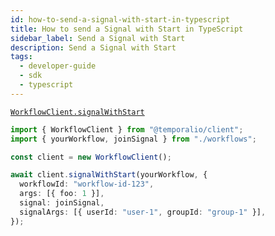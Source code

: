 ```yaml
---
id: how-to-send-a-signal-with-start-in-typescript
title: How to send a Signal with Start in TypeScript
sidebar_label: Send a Signal with Start
description: Send a Signal with Start
tags:
  - developer-guide
  - sdk
  - typescript
---
```


[`WorkflowClient.signalWithStart`](https://typescript.temporal.io/api/classes/client.WorkflowClient#signalwithstart)

```typescript
import { WorkflowClient } from "@temporalio/client";
import { yourWorkflow, joinSignal } from "./workflows";

const client = new WorkflowClient();

await client.signalWithStart(yourWorkflow, {
  workflowId: "workflow-id-123",
  args: [{ foo: 1 }],
  signal: joinSignal,
  signalArgs: [{ userId: "user-1", groupId: "group-1" }],
});
```
